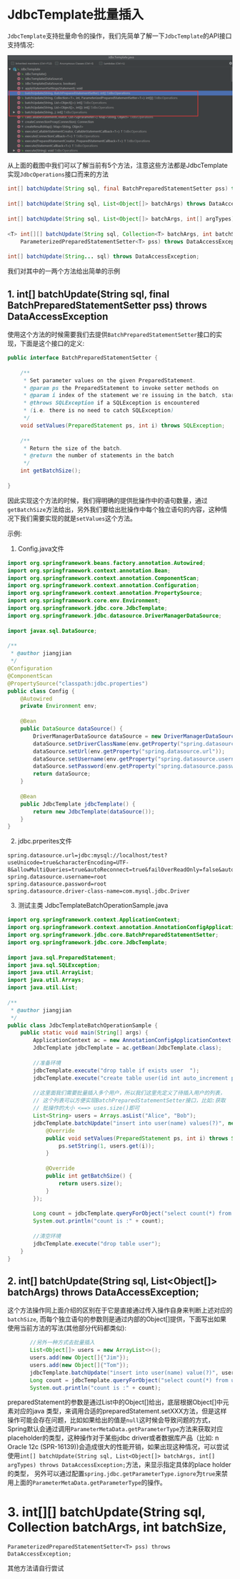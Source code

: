 # JdbcTemplate批量插入

`JdbcTemplate`支持批量命令的操作，我们先简单了解一下`JdbcTemplate`的API接口支持情况:

![jdbctemplate batchUpdate api](img/jdbc-template-batch-update-api.png)

从上面的截图中我们可以了解当前有5个方法，注意这些方法都是JdbcTemplate实现`JdbcOperations`接口而来的方法

```java
int[] batchUpdate(String sql, final BatchPreparedStatementSetter pss) throws DataAccessException;

int[] batchUpdate(String sql, List<Object[]> batchArgs) throws DataAccessException;

int[] batchUpdate(String sql, List<Object[]> batchArgs, int[] argTypes) throws DataAccessException;

<T> int[][] batchUpdate(String sql, Collection<T> batchArgs, int batchSize,
    ParameterizedPreparedStatementSetter<T> pss) throws DataAccessException;
    
int[] batchUpdate(String... sql) throws DataAccessException;
```

我们对其中的一两个方法给出简单的示例

## 1. int[] batchUpdate(String sql, final BatchPreparedStatementSetter pss) throws DataAccessException
使用这个方法的时候需要我们去提供`BatchPreparedStatementSetter`接口的实现，下面是这个接口的定义:
```java
public interface BatchPreparedStatementSetter {

	/**
	 * Set parameter values on the given PreparedStatement.
	 * @param ps the PreparedStatement to invoke setter methods on
	 * @param i index of the statement we're issuing in the batch, starting from 0
	 * @throws SQLException if a SQLException is encountered
	 * (i.e. there is no need to catch SQLException)
	 */
	void setValues(PreparedStatement ps, int i) throws SQLException;

	/**
	 * Return the size of the batch.
	 * @return the number of statements in the batch
	 */
	int getBatchSize();

}
```
因此实现这个方法的时候，我们得明确的提供批操作中的语句数量，通过`getBatchSize`方法给出，另外我们要给出批操作中每个独立语句的内容，这种情况下我们需要实现的就是`setValues`这个方法。

示例:

1. Config.java文件

```java
import org.springframework.beans.factory.annotation.Autowired;
import org.springframework.context.annotation.Bean;
import org.springframework.context.annotation.ComponentScan;
import org.springframework.context.annotation.Configuration;
import org.springframework.context.annotation.PropertySource;
import org.springframework.core.env.Environment;
import org.springframework.jdbc.core.JdbcTemplate;
import org.springframework.jdbc.datasource.DriverManagerDataSource;

import javax.sql.DataSource;

/**
 * @author jiangjian
 */
@Configuration
@ComponentScan
@PropertySource("classpath:jdbc.properties")
public class Config {
    @Autowired
    private Environment env;

    @Bean
    public DataSource dataSource() {
        DriverManagerDataSource dataSource = new DriverManagerDataSource();
        dataSource.setDriverClassName(env.getProperty("spring.datasource.driver-class-name"));
        dataSource.setUrl(env.getProperty("spring.datasource.url"));
        dataSource.setUsername(env.getProperty("spring.datasource.username"));
        dataSource.setPassword(env.getProperty("spring.datasource.password"));
        return dataSource;
    }

    @Bean
    public JdbcTemplate jdbcTemplate() {
        return new JdbcTemplate(dataSource());
    }
}
```
2. jdbc.prperites文件

```Properties
spring.datasource.url=jdbc:mysql://localhost/test?useUnicode=true&characterEncoding=UTF-8&allowMultiQueries=true&autoReconnect=true&failOverReadOnly=false&autoReconnectForPools=true&serverTimezone=UTC
spring.datasource.username=root
spring.datasource.password=root
spring.datasource.driver-class-name=com.mysql.jdbc.Driver
```

3. 测试主类 JdbcTemplateBatchOperationSample.java

```java
import org.springframework.context.ApplicationContext;
import org.springframework.context.annotation.AnnotationConfigApplicationContext;
import org.springframework.jdbc.core.BatchPreparedStatementSetter;
import org.springframework.jdbc.core.JdbcTemplate;

import java.sql.PreparedStatement;
import java.sql.SQLException;
import java.util.ArrayList;
import java.util.Arrays;
import java.util.List;

/**
 * @author jiangjian
 */
public class JdbcTemplateBatchOperationSample {
    public static void main(String[] args) {
        ApplicationContext ac = new AnnotationConfigApplicationContext(Config.class);
        JdbcTemplate jdbcTemplate = ac.getBean(JdbcTemplate.class);
        
        //准备环境
        jdbcTemplate.execute("drop table if exists user  ");
        jdbcTemplate.execute("create table user(id int auto_increment primary key, name varchar(40))");

        //这里面我们需要批量插入多个用户，所以我们这里先定义了待插入用户的列表，
        // 这个列表可以方便实现BatchPreparedStatementSetter接口，比如:获取
        // 批操作的大小 <==> uses.size()即可
        List<String> users = Arrays.asList("Alice", "Bob");
        jdbcTemplate.batchUpdate("insert into user(name) values(?)", new BatchPreparedStatementSetter() {
            @Override
            public void setValues(PreparedStatement ps, int i) throws SQLException {
                ps.setString(1, users.get(i));
            }

            @Override
            public int getBatchSize() {
                return users.size();
            }
        });

        Long count = jdbcTemplate.queryForObject("select count(*) from user", Long.class);
        System.out.println("count is :" + count);
        
        //清空环境
        jdbcTemplate.execute("drop table user");
    }
}
```

## 2. int[] batchUpdate(String sql, List<Object[]> batchArgs) throws DataAccessException;
这个方法操作同上面介绍的区别在于它是直接通过传入操作自身来判断上述对应的`batchSize`, 而每个独立语句的参数则是通过内部的Object[]提供，下面写出如果使用当前方法的写法(其他部分代码都类似):

```java
       //另外一种方式去批量插入
       List<Object[]> users = new ArrayList<>();
       users.add(new Object[]{"Jim"});
       users.add(new Object[]{"Tom"});
       jdbcTemplate.batchUpdate("insert into user(name) value(?)", users);
       Long count = jdbcTemplate.queryForObject("select count(*) from user", Long.class);
       System.out.println("count is :" + count);
```
preparedStatement的参数是通过List中的Object[]给出，底层根据Object[]中元素对应的java 类型，来调用合适的preparedStatement.setXXX方法，但是这样操作可能会存在问题，比如如果给出的值是`null`这时候会导致问题的方式，Spring默认会通过调用`ParameterMetaData.getParameterType`方法来获取对应placeholder的类型，这种操作对于某些jdbc driver或者数据库产品（比如: n Oracle 12c (SPR-16139))会造成很大的性能开销，如果出现这种情况，可以尝试使用`int[] batchUpdate(String sql, List<Object[]> batchArgs, int[] argTypes) throws DataAccessException;`方法，来显示指定具体的place holder的类型， 另外可以通过配置`spring.jdbc.getParameterType.ignore`为`true`来禁用上面的`ParameterMetaData.getParameterType`的操作。

# 3. <T> int[][] batchUpdate(String sql, Collection<T> batchArgs, int batchSize,
    ParameterizedPreparedStatementSetter<T> pss) throws DataAccessException;

其他方法请自行尝试


